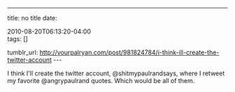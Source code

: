 ---
title: no title
date:

 2010-08-20T06:13:20-04:00  
tags:  []

tumblr_url:
http://yourpalryan.com/post/981824784/i-think-ill-create-the-twitter-account
\-\--

I think I'll create the twitter account, \@shitmypaulrandsays, where I
retweet my favorite \@angrypaulrand quotes. Which would be all of them.
